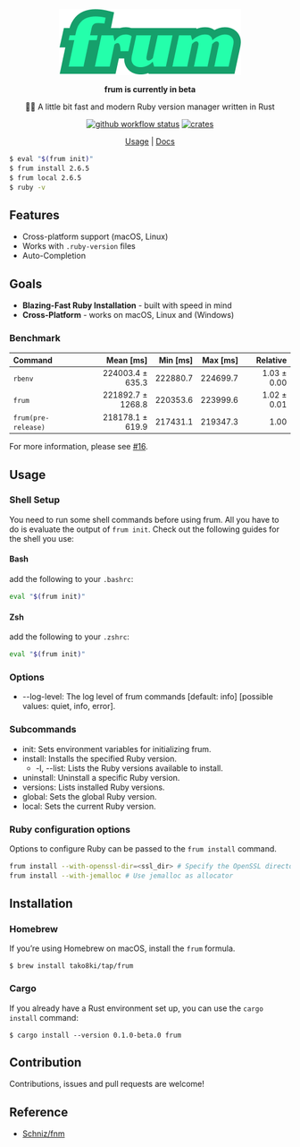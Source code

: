 <div align="center">

![frum](./resources/logo.png)

**frum is currently in beta**

🏃‍♂️ A little bit fast and modern Ruby version manager written in Rust

[![github workflow status](https://img.shields.io/github/workflow/status/TaKO8Ki/frum/CI/main)](https://github.com/TaKO8Ki/frum/actions) [![crates](https://img.shields.io/crates/v/frum.svg?logo=rust)](https://crates.io/crates/frum)

[Usage](#Usage) | [Docs](#)

</div>

```sh
$ eval "$(frum init)"
$ frum install 2.6.5
$ frum local 2.6.5
$ ruby -v
```

## Features

- Cross-platform support (macOS, Linux)
- Works with `.ruby-version` files
- Auto-Completion

## Goals

- **Blazing-Fast Ruby Installation** - built with speed in mind
- **Cross-Platform** - works on macOS, Linux and (Windows)

### Benchmark

| Command | Mean [ms] | Min [ms] | Max [ms] | Relative |
|:---|---:|---:|---:|---:|
| `rbenv` | 224003.4 ± 635.3 | 222880.7 | 224699.7 | 1.03 ± 0.00 |
| `frum` | 221892.7 ± 1268.8 | 220353.6 | 223999.6 | 1.02 ± 0.01 |
| `frum(pre-release)` | 218178.1 ± 619.9 | 217431.1 | 219347.3 | 1.00 |

For more information, please see [#16](https://github.com/TaKO8Ki/frum/pull/16).

## Usage

### Shell Setup

You need to run some shell commands before using frum. All you have to do is evaluate the output of `frum init`. Check out the following guides for the shell you use:

#### Bash

add the following to your `.bashrc`:

```bash
eval "$(frum init)"
```

#### Zsh

add the following to your `.zshrc`:

```zsh
eval "$(frum init)"
```

### Options

- --log-level: The log level of frum commands [default: info] [possible values: quiet, info, error].

### Subcommands

- init: Sets environment variables for initializing frum.
- install: Installs the specified Ruby version.
    - -l, --list: Lists the Ruby versions available to install.
- uninstall: Uninstall a specific Ruby version.
- versions: Lists installed Ruby versions.
- global: Sets the global Ruby version.
- local: Sets the current Ruby version.

### Ruby configuration options

Options to configure Ruby can be passed to the `frum install` command.

```sh
frum install --with-openssl-dir=<ssl_dir> # Specify the OpenSSL directory
frum install --with-jemalloc # Use jemalloc as allocator
```

## Installation

### Homebrew

If you’re using Homebrew on macOS, install the `frum` formula.

```
$ brew install tako8ki/tap/frum
```

### Cargo

If you already have a Rust environment set up, you can use the `cargo install` command:

```
$ cargo install --version 0.1.0-beta.0 frum
```

## Contribution

Contributions, issues and pull requests are welcome!

## Reference

- [Schniz/fnm](https://github.com/Schniz/fnm)
